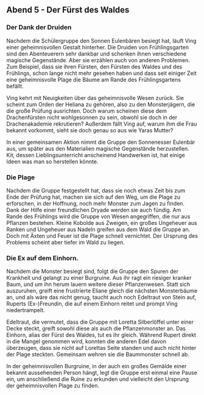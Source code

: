 ## Abend 5 - Der Fürst des Waldes

### Der Dank der Druiden

Nachdem die Schülergruppe den Sonnen Eulenbären besiegt hat, läuft Ving einer geheimnisvollen Gestalt hinterher. Die Druiden von Frühlingsgarten sind den Abenteuerern sehr dankbar und schenken ihnen verschiedene magische Gegenstände. Aber sie erzählen auch von anderen Problemen. Zum Beispiel, dass sie ihren Fürsten, den Fürsten des Waldes und des Frühlings, schon lange nicht mehr gesehen haben und dass seit einiger Zeit eine geheimnisvolle Plage die Bäume am Rande des Frühlingsgartens befällt. 

Ving kehrt mit Neuigkeiten über das geheimnisvolle Wesen zurück. Sie scheint zum Orden der Heliana zu gehören, also zu den Monsterjägern, die die große Prüfung ausrichten. Doch warum scheinen diese dem Drachenfürsten nicht wohlgesonnen zu sein, obwohl sie doch in der Drachenakademie rekrutieren? Außerdem fällt Ving auf, warum ihm die Frau bekannt vorkommt, sieht sie doch genau so aus wie Yaras Mutter?

In einer gemeinsamen Aktion nimmt die Gruppe den Sonnenesser Eulenbär aus, um später aus den Materialien magische Gegenstände herzustellen. Kit, dessen Lieblingsunterricht anscheinend Handwerken ist, hat einige Ideen was man so herstellen könnte.

### Die Plage 

Nachdem die Gruppe festgestellt hat, dass sie noch etwas Zeit bis zum Ende der Prüfung hat, machen sie sich auf den Weg, um die Plage zu erforschen, in der Hoffnung, noch mehr Monster zum Jagen zu finden. Dank der Hilfe einer freundlichen Dryade werden sie auch fündig. Am Rande des Frühlings wird die Gruppe von Wesen angegriffen, die nur aus Pflanzen bestehen. Kleine Kobolde aus Zweigen, ein großes Ungeheuer aus Ranken und Ungeheuer aus Nadeln greifen aus dem Wald die Gruppe an. Doch mit Äxten und Feuer ist die Plage schnell vernichtet. Der Ursprung des Problems scheint aber tiefer im Wald zu liegen.

### Die Ex auf dem Einhorn. 

Nachdem die Monster besiegt sind, folgt die Gruppe den Spuren der Krankheit und gelangt zu einer Burgruine. Aus ihr ragt ein riesiger kranker Baum, und um ihn herum lauern weitere dieser Pflanzenwesen. Statt sich auszuruhen, greift eine frustrierte Eliane gleich die nächsten Monsterbäume an, und als wäre das nicht genug, taucht auch noch Edeltraut von Stein auf, Ruperts (Ex-)Freundin, die auf einem Einhorn reitet und prompt Ving niedertrampelt. 

Edeltraut, die vermutet, dass die Gruppe mit Loretta Silberlöffel unter einer Decke steckt, greift sowohl diese als auch die Pflanzenmonster an. Das Einhorn, alias der Fürst des Waldes, tut es ihr gleich. Während Rupert direkt in die Mangel genommen wird, konnten die anderen Edel davon überzeugen, dass sie nicht auf Lorettas Seite standen und auch nicht hinter der Plage steckten. Gemeinsam wehren sie die Baummonster schnell ab.

In der geheimnisvollen Burgruine, in der auch ein großes Gemälde einer bekannt aussehenden Person hängt, legt die Gruppe erst einmal eine Pause ein, um anschließend die Ruine zu erkunden und vielleicht den Ursprung der geheimnisvollen Plage zu finden.
